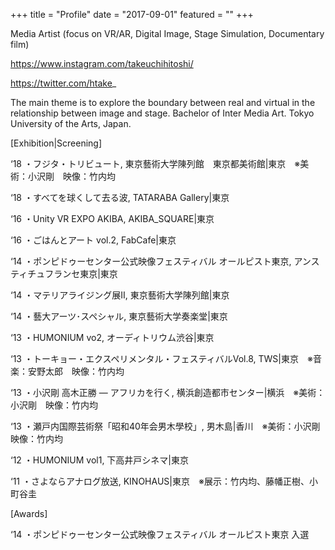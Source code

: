 +++
title = "Profile"
date = "2017-09-01"
featured = ""
+++

Media Artist (focus on VR/AR, Digital Image, Stage Simulation, Documentary film)

https://www.instagram.com/takeuchihitoshi/

https://twitter.com/htake_

The main theme is to explore the boundary between real and virtual in the relationship between image and stage.
Bachelor of Inter Media Art. Tokyo University of the Arts, Japan.


[Exhibition|Screening]

‘18 ・フジタ・トリビュート, 東京藝術大学陳列館　東京都美術館|東京　※美術：小沢剛　映像：竹内均

‘18 ・すべてを球くして去る波, TATARABA Gallery|東京

‘16 ・Unity VR EXPO AKIBA, AKIBA_SQUARE|東京

‘16 ・ごはんとアート vol.2, FabCafe|東京

‘14 ・ポンピドゥーセンター公式映像フェスティバル オールピスト東京, アンスティチュフランセ東京|東京

‘14 ・マテリアライジング展Ⅱ, 東京藝術大学陳列館|東京

‘14 ・藝大アーツ･スペシャル, 東京藝術大学奏楽堂|東京

‘13 ・HUMONIUM vo2, オーディトリウム渋谷|東京

‘13 ・トーキョー・エクスペリメンタル・フェスティバルVol.8, TWS|東京　※音楽：安野太郎　映像：竹内均

‘13 ・小沢剛 高木正勝 — アフリカを行く, 横浜創造都市センター|横浜　※美術：小沢剛　映像：竹内均

‘13 ・瀬戸内国際芸術祭「昭和40年会男木學校」, 男木島|香川　※美術：小沢剛　映像：竹内均

‘12 ・HUMONIUM vol1, 下高井戸シネマ|東京

‘11 ・さよならアナログ放送, KINOHAUS|東京　※展示：竹内均、藤幡正樹、小町谷圭


[Awards]

‘14 ・ポンピドゥーセンター公式映像フェスティバル オールピスト東京 入選
